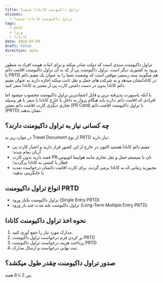```yaml
---
title: تراول داکیومنت کانادا چیست؟
aliases:
  - تراول داکیومنت کانادا چیست؟
tags:
  - post
  - ویزا
  - کانادا
date: 2024-07-09
draft: false
direction: auto
---
```


تراول داکیومنت سندی است که دولت صادر میکند و برای اثبات هویت افراد به منظور ورود به کشوری دیگر است. تراول داکیومنت پی آر که به آن تراول داکیومنت اقامت دائم یا PRTD هم میگویند سند رسمی موقتی است که وضعیت شما را به عنوان یک مقیم دائم در کانادانشان میدهد و به شرکت های حمل و نقل ثابت میکند اجازه دارید به عنوان مقیم دائم کانادا بدون در دست داشتن کارت پی آر معتبر به کانادا سفر کنید. 

با آنکه پاسپورت پذیرفته ترین و قابل اعتمادترین تراول داکیومنت محسوب میشود اما افرادی که اقامت دائم ،دارند باید هنگام پرواز به داخل یا خارج کانادا یا سفر با هر وسیله تجاری دیگری کارت اقامت دائم معتبر (PR Card) یا تراول داکیومنت اقامت دائم (PRTD) نشان بدهند.

## چه کسانی نیاز به تراول داکیومنت دارند؟

در موارد زیر به Travel Document از نوع PRTD نیاز دارید:

- مقيم دائم کانادا هستید اکنون در خارج از این کشور قرار دارید و اعتبار کارت پی آرتان تمام شده؛
- قصد دارید بدون کارت PRتان با سیستم حمل و نقل تجاری مانند هواپیما اتوبوس، قطار یا کشتی به کانادا برگردید؛
- مجبورید زمانی که به کانادا برمی گردید، برای کارت اقامت دائمتان درخواست تمدید یا جایگزینی بدهید؛

## انواع تراول داکیومنت PRTD

- تراول داکیومنت یکبار ورود (Single Entry PRTD)
- تراول داکیومنت بلند مدت چند بار ورود (Long-Term Multiple Entry PRTD)

## نحوه اخذ تراول داکیومنت كانادا

1. مدارک مورد نیاز را جمع آوری کنید.
2. پر کردن فرم درخواست تراول داکیومنت PRTD
3. پرداخت هزینه درخواست تراول داکیومنت PRTD
4. ثبت نهایی درخواست و ارسال مدارک

## صدور تراول داکیومنت چقدر طول میکشد؟
بین 2 تا 8 هفته
